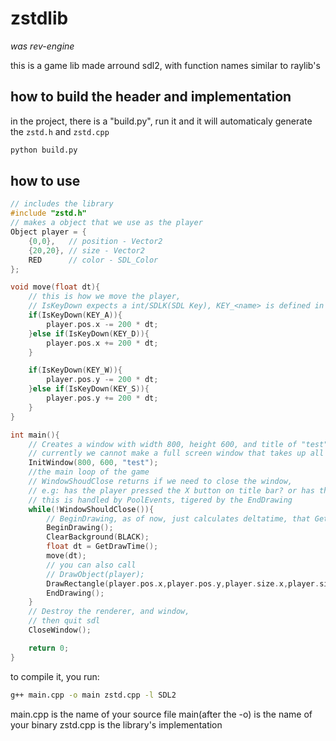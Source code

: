 # zstdlib
*was rev-engine*

this is a game lib made arround sdl2, with function names similar to raylib's

## how to build the header and implementation
in the project, there is a "build.py", run it and it will automaticaly generate the `zstd.h` and `zstd.cpp`

```sh
python build.py
```

## how to use
```cpp
// includes the library
#include "zstd.h"
// makes a object that we use as the player
Object player = {
    {0,0},   // position - Vector2
    {20,20}, // size - Vector2
    RED      // color - SDL_Color
};

void move(float dt){
	// this is how we move the player,
	// IsKeyDown expects a int/SDLK(SDL Key), KEY_<name> is defined in a enum that are just "aliases" to SDLK_<name in lowercase>
    if(IsKeyDown(KEY_A)){
        player.pos.x -= 200 * dt;
    }else if(IsKeyDown(KEY_D)){
        player.pos.x += 200 * dt;
    }

    if(IsKeyDown(KEY_W)){
        player.pos.y -= 200 * dt;
    }else if(IsKeyDown(KEY_S)){
        player.pos.y += 200 * dt;
    }
}

int main(){
	// Creates a window with width 800, height 600, and title of "test"
	// currently we cannot make a full screen window that takes up all of the space when a given number is 0(like raylib), because i have no clue how to do that with sdl
    InitWindow(800, 600, "test");
    //the main loop of the game
    // WindowShoudClose returns if we need to close the window,
    // e.g: has the player pressed the X button on title bar? or has the player pressed ESCAPE?
    // this is handled by PoolEvents, tigered by the EndDrawing
    while(!WindowShouldClose()){
    	// BeginDrawing, as of now, just calculates deltatime, that GetDrawTime returns
        BeginDrawing();
        ClearBackground(BLACK);
        float dt = GetDrawTime();
        move(dt);
        // you can also call
        // DrawObject(player);
        DrawRectangle(player.pos.x,player.pos.y,player.size.x,player.size.y,player.color);
        EndDrawing();
    }
    // Destroy the renderer, and window,
    // then quit sdl
    CloseWindow();

    return 0;
}

```


to compile it, you run:

```sh
g++ main.cpp -o main zstd.cpp -l SDL2
```
main.cpp is the name of your source file
main(after the -o) is the name of your binary
zstd.cpp is the library's implementation

